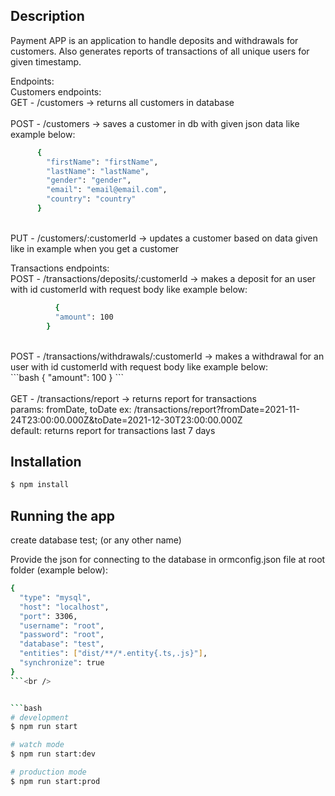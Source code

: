 ## Description

Payment APP is an application to handle deposits and withdrawals for customers. Also generates reports of transactions of all unique users for given timestamp.

Endpoints: <br />
  Customers endpoints: <br />
  GET   - /customers -> returns all customers in database<br />
<br />
  POST  - /customers -> saves a customer in db with given json data like example below:<br />
  ```bash
        {
          "firstName": "firstName",
          "lastName": "lastName",
          "gender": "gender",
          "email": "email@email.com",
          "country": "country"
        }
  ```
<br />
  PUT   - /customers/:customerId -> updates a customer based on data given like in example when you get a customer<br />

  Transactions endpoints:<br />
  POST  - /transactions/deposits/:customerId -> makes a deposit for an user with id customerId with request body like example below:<br />
  ```bash
        	{
            "amount": 100
          }
  ```
  <br />
  POST  - /transactions/withdrawals/:customerId -> makes a withdrawal for an user with id customerId with request body like example below:<br />
  ```bash
        	{
            "amount": 100
          }
  ```<br />
<br />
  GET   - /transactions/report -> returns report for transactions <br />
        params: fromDate, toDate ex: /transactions/report?fromDate=2021-11-24T23:00:00.000Z&toDate=2021-12-30T23:00:00.000Z<br />
        default: returns report for transactions last 7 days<br />

## Installation

```bash
$ npm install
```

## Running the app

create database test; (or any other name)<br />

Provide the json for connecting to the database in ormconfig.json file at root folder (example below):<br />
```bash
{
  "type": "mysql",
  "host": "localhost",
  "port": 3306,
  "username": "root",
  "password": "root",
  "database": "test",
  "entities": ["dist/**/*.entity{.ts,.js}"],
  "synchronize": true
}
```<br />


```bash
# development
$ npm run start

# watch mode
$ npm run start:dev

# production mode
$ npm run start:prod
```
